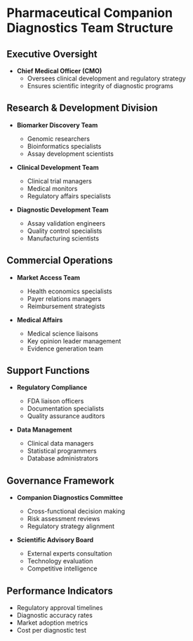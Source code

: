 # Pharmaceutical Companion Diagnostics Team Structure

## Executive Oversight
- **Chief Medical Officer (CMO)**
  - Oversees clinical development and regulatory strategy
  - Ensures scientific integrity of diagnostic programs

## Research & Development Division
- **Biomarker Discovery Team**
  - Genomic researchers
  - Bioinformatics specialists
  - Assay development scientists

- **Clinical Development Team**
  - Clinical trial managers
  - Medical monitors
  - Regulatory affairs specialists

- **Diagnostic Development Team**
  - Assay validation engineers
  - Quality control specialists
  - Manufacturing scientists

## Commercial Operations
- **Market Access Team**
  - Health economics specialists
  - Payer relations managers
  - Reimbursement strategists

- **Medical Affairs**
  - Medical science liaisons
  - Key opinion leader management
  - Evidence generation team

## Support Functions
- **Regulatory Compliance**
  - FDA liaison officers
  - Documentation specialists
  - Quality assurance auditors

- **Data Management**
  - Clinical data managers
  - Statistical programmers
  - Database administrators

## Governance Framework
- **Companion Diagnostics Committee**
  - Cross-functional decision making
  - Risk assessment reviews
  - Regulatory strategy alignment

- **Scientific Advisory Board**
  - External experts consultation
  - Technology evaluation
  - Competitive intelligence

## Performance Indicators
- Regulatory approval timelines
- Diagnostic accuracy rates
- Market adoption metrics
- Cost per diagnostic test
